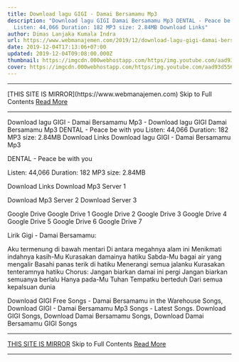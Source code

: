 ```yaml
---
title: Download lagu GIGI - Damai Bersamamu Mp3
description: "Download lagu GIGI Damai Bersamamu Mp3 DENTAL - Peace be with you
  Listen: 44,066 Duration: 182 MP3 size: 2.84MB Download Links"
author: Dimas Lanjaka Kumala Indra
url: https://www.webmanajemen.com/2019/12/download-lagu-gigi-damai-bersamamu-mp3.html
date: 2019-12-04T17:13:06+07:00
updated: 2019-12-04T09:08:00.000Z
thumbnail: https://imgcdn.000webhostapp.com/https/img.youtube.com/aad93d556ced350e9aab220f8469ffcf.jpeg
cover: https://imgcdn.000webhostapp.com/https/img.youtube.com/aad93d556ced350e9aab220f8469ffcf.jpeg
---
```


<hr/> [THIS SITE IS MIRROR](https://www.webmanajemen.com) Skip to Full Contents <a href="https://www.webmanajemen.com/2019/12/download-lagu-gigi-damai-bersamamu-mp3.html" rel="follow" class="button" id="read-more">Read More</a> <hr/> Download lagu GIGI - Damai Bersamamu Mp3 - Download lagu GIGI Damai Bersamamu Mp3 DENTAL - Peace be with you Listen: 44,066 Duration: 182 MP3 size: 2.84MB Download Links Download lagu GIGI - Damai Bersamamu Mp3

  DENTAL - Peace be with you 

  Listen: 44,066 
  Duration: 182 
  MP3 size: 2.84MB 

  Download Links 
  Download Mp3 Server 1 

  Download Mp3 Server 2 
  Download Server 3 


  Google Drive   Google Drive 1 
  Google Drive 2 
  Google Drive 3 
  Google Drive 4 
  Google Drive 5 
  Google Drive 6 
  Google Drive 7 


                             
Lirik Gigi - Damai Bersamamu:
                             
 Aku termenung di bawah mentari 
 Di antara megahnya alam ini 
 Menikmati indahnya kasih-Mu 
 Kurasakan damainya hatiku 
 Sabda-Mu bagai air yang mengalir 
 Basahi panas terik di hatiku 
 Menerangi semua jalanku 
 Kurasakan tenteramnya hatiku 
 Chorus: 
 Jangan biarkan damai ini pergi 
 Jangan biarkan semuanya berlalu 
 Hanya pada-Mu Tuhan 
 Tempatku berteduh 
 Dari semua kepalsuan dunia 
                         
  Download GIGI Free Songs - Damai Bersamamu in the Warehouse Songs, Download GIGI - Damai Bersamamu Mp3 Songs - Latest Songs.  Download GIGI Songs, Download Damai Bersamamu Songs, Download Damai Bersamamu GIGI Songs <hr/> [THIS SITE IS MIRROR](https://www.webmanajemen.com) Skip to Full Contents <a href="https://www.webmanajemen.com/2019/12/download-lagu-gigi-damai-bersamamu-mp3.html" rel="follow" class="button" id="read-more">Read More</a> <hr/>